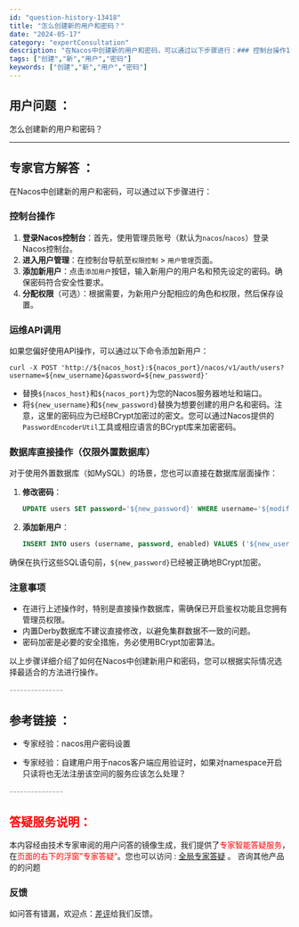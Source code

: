 ```yaml
---
id: "question-history-13418"
title: "怎么创建新的用户和密码？"
date: "2024-05-17"
category: "expertConsultation"
description: "在Nacos中创建新的用户和密码，可以通过以下步骤进行：### 控制台操作1. **登录Nacos控制台**：首先，使用管理员账号（默认为`nacos`/`nacos`）登录Nacos控制台。2. **进入用户管理**：在控制台导航至`权限控制`  `用户管理`页面。3. **添加新用户**：点击`"
tags: ["创建","新","用户","密码"]
keywords: ["创建","新","用户","密码"]
---
```


## 用户问题 ： 
 怎么创建新的用户和密码？  

---------------
## 专家官方解答 ：

在Nacos中创建新的用户和密码，可以通过以下步骤进行：

### 控制台操作
1. **登录Nacos控制台**：首先，使用管理员账号（默认为`nacos`/`nacos`）登录Nacos控制台。
2. **进入用户管理**：在控制台导航至`权限控制` > `用户管理`页面。
3. **添加新用户**：点击`添加用户`按钮，输入新用户的用户名和预先设定的密码。确保密码符合安全性要求。
4. **分配权限**（可选）：根据需要，为新用户分配相应的角色和权限，然后保存设置。

### 运维API调用
如果您偏好使用API操作，可以通过以下命令添加新用户：

```shell
curl -X POST 'http://${nacos_host}:${nacos_port}/nacos/v1/auth/users?username=${new_username}&password=${new_password}'
```
- 替换`${nacos_host}`和`${nacos_port}`为您的Nacos服务器地址和端口。
- 将`${new_username}`和`${new_password}`替换为想要创建的用户名和密码。注意，这里的密码应为已经BCrypt加密过的密文。您可以通过Nacos提供的`PasswordEncoderUtil`工具或相应语言的BCrypt库来加密密码。

### 数据库直接操作（仅限外置数据库）
对于使用外置数据库（如MySQL）的场景，您也可以直接在数据库层面操作：
1. **修改密码**：
   ```SQL
   UPDATE users SET password='${new_password}' WHERE username='${modified_username}';
   ```
2. **添加新用户**：
   ```SQL
   INSERT INTO users (username, password, enabled) VALUES ('${new_username}', '${new_password}', TRUE);
   ```
确保在执行这些SQL语句前，`${new_password}`已经被正确地BCrypt加密。

### 注意事项
- 在进行上述操作时，特别是直接操作数据库，需确保已开启鉴权功能且您拥有管理员权限。
- 内置Derby数据库不建议直接修改，以避免集群数据不一致的问题。
- 密码加密是必要的安全措施，务必使用BCrypt加密算法。

以上步骤详细介绍了如何在Nacos中创建新用户和密码，您可以根据实际情况选择最适合的方法进行操作。


<font color="#949494">---------------</font> 


## 参考链接 ：

* 专家经验：nacos用户密码设置 
 
 * 专家经验：自建用户用于nacos客户端应用验证时，如果对namespace开启只读将也无法注册该空间的服务应该怎么处理？ 


 <font color="#949494">---------------</font> 
 


## <font color="#FF0000">答疑服务说明：</font> 

本内容经由技术专家审阅的用户问答的镜像生成，我们提供了<font color="#FF0000">专家智能答疑服务</font>，在<font color="#FF0000">页面的右下的浮窗”专家答疑“</font>。您也可以访问 : [全局专家答疑](https://answer.opensource.alibaba.com/docs/intro) 。 咨询其他产品的的问题

### 反馈
如问答有错漏，欢迎点：[差评](https://ai.nacos.io/user/feedbackByEnhancerGradePOJOID?enhancerGradePOJOId=13892)给我们反馈。
